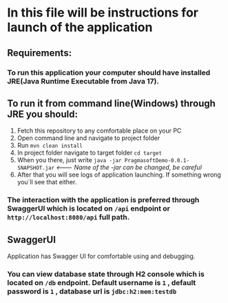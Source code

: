 # In this file will be instructions for launch of the application
## Requirements:
### To run this application your computer should have installed JRE(Java Runtime Executable from Java 17).
## To run it from command line(Windows) through JRE you should:
1. Fetch this repository to any comfortable place on your PC
2. Open command line and navigate to project folder
3. Run `mvn clean install`
4. In project folder navigate to target folder ```cd target```
5. When you there, just write ```java -jar PragmasoftDemo-0.0.1-SNAPSHOT.jar``` *<--- Name of the -jar can be changed, be careful*
6. After that you will see logs of application launching. If something wrong you\`ll see that either.

### The interaction with the application is preferred through SwaggerUI which is located on `/api` endpoint or `http://localhost:8080/api` full path.

## SwaggerUI
Application has Swagger UI for comfortable using and debugging.

### You can view database state through H2 console which is located on `/db` endpoint. Default username is `1` , default password is `1` , database url is `jdbc:h2:mem:testdb`


